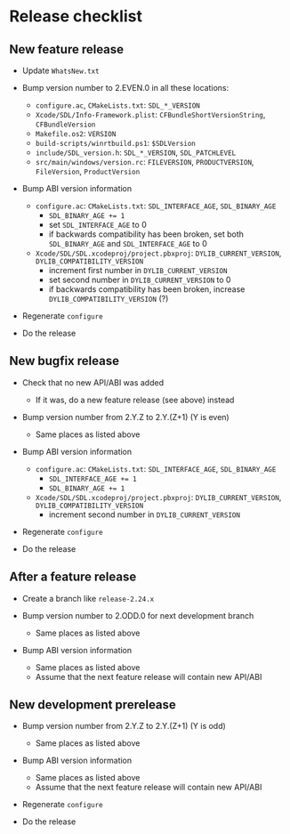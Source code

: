 # Release checklist

## New feature release

* Update `WhatsNew.txt`

* Bump version number to 2.EVEN.0 in all these locations:

    * `configure.ac`, `CMakeLists.txt`: `SDL_*_VERSION`
    * `Xcode/SDL/Info-Framework.plist`: `CFBundleShortVersionString`,
        `CFBundleVersion`
    * `Makefile.os2`: `VERSION`
    * `build-scripts/winrtbuild.ps1`: `$SDLVersion`
    * `include/SDL_version.h`: `SDL_*_VERSION`, `SDL_PATCHLEVEL`
    * `src/main/windows/version.rc`: `FILEVERSION`, `PRODUCTVERSION`,
        `FileVersion`, `ProductVersion`

* Bump ABI version information

    * `configure.ac`: `CMakeLists.txt`: `SDL_INTERFACE_AGE`, `SDL_BINARY_AGE`
        * `SDL_BINARY_AGE += 1`
        * set `SDL_INTERFACE_AGE` to 0
        * if backwards compatibility has been broken,
            set both `SDL_BINARY_AGE` and `SDL_INTERFACE_AGE` to 0
    * `Xcode/SDL/SDL.xcodeproj/project.pbxproj`: `DYLIB_CURRENT_VERSION`,
        `DYLIB_COMPATIBILITY_VERSION`
        * increment first number in `DYLIB_CURRENT_VERSION`
        * set second number in `DYLIB_CURRENT_VERSION` to 0
        * if backwards compatibility has been broken,
            increase `DYLIB_COMPATIBILITY_VERSION` (?)

* Regenerate `configure`

* Do the release

## New bugfix release

* Check that no new API/ABI was added

    * If it was, do a new feature release (see above) instead

* Bump version number from 2.Y.Z to 2.Y.(Z+1) (Y is even)

    * Same places as listed above

* Bump ABI version information

    * `configure.ac`: `CMakeLists.txt`: `SDL_INTERFACE_AGE`, `SDL_BINARY_AGE`
        * `SDL_INTERFACE_AGE += 1`
        * `SDL_BINARY_AGE += 1`
    * `Xcode/SDL/SDL.xcodeproj/project.pbxproj`: `DYLIB_CURRENT_VERSION`,
        `DYLIB_COMPATIBILITY_VERSION`
        * increment second number in `DYLIB_CURRENT_VERSION`

* Regenerate `configure`

* Do the release

## After a feature release

* Create a branch like `release-2.24.x`

* Bump version number to 2.ODD.0 for next development branch

    * Same places as listed above

* Bump ABI version information

    * Same places as listed above
    * Assume that the next feature release will contain new API/ABI

## New development prerelease

* Bump version number from 2.Y.Z to 2.Y.(Z+1) (Y is odd)

    * Same places as listed above

* Bump ABI version information

    * Same places as listed above
    * Assume that the next feature release will contain new API/ABI

* Regenerate `configure`

* Do the release
